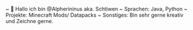 ~ 👋 Hallo ich bin @Alpherininus aka. Schtiwen 
~ Sprachen: Java, Python
~ Projekte: Minecraft Mods/ Datapacks
~ Sonstiges: Bin sehr gerne kreativ und Zeichne gerne.

